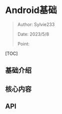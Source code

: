 # Android基础

> Author: Sylvie233
>
> Date: 2023/5/8
>
> Point: 



[TOC]

## 基础介绍









## 核心内容





## API

```

```





